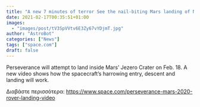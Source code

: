 ```yaml
---
title: "A new 7 minutes of terror See the nail-biting Mars landing of NASA's Perseverance rover in this video"
date: 2021-02-17T00:35:51+01:00
images:
  - "images/post/tV3SpVVtv6E3Zy67vYDjmT.jpg"
author: "AstroBot"
categories: ["News"]
tags: ["space.com"]
draft: false
---
```


Perseverance will attempt to land inside Mars’ Jezero Crater on Feb. 18. A new video shows how the spacecraft’s harrowing entry, descent and landing will work. 

Διαβάστε περισσότερα: https://www.space.com/perseverance-mars-2020-rover-landing-video
